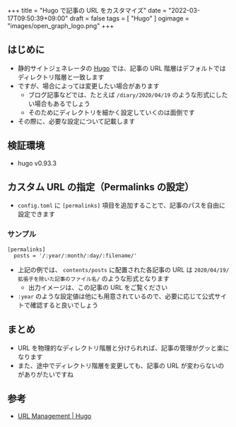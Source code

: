 +++
title = "Hugo で記事の URL をカスタマイズ"
date = "2022-03-17T09:50:39+09:00"
draft = false
tags = [ "Hugo" ]
ogimage = "images/open_graph_logo.png"
+++

## はじめに
- 静的サイトジェネレータの [Hugo](https://gohugo.io/) では、記事の URL 階層はデフォルトではディレクトリ階層と一致します
- ですが、場合によっては変更したい場合があります
    - ブログ記事などでは、たとえば ``/diary/2020/04/19`` のような形式にしたい場合もあるでしょう
    - そのためにディレクトリを細かく設定していくのは面倒です
- その際に、必要な設定について記載します

## 検証環境
- hugo v0.93.3

## カスタム URL の指定（Permalinks の設定）
- ``config.toml`` に ``[permalinks]`` 項目を追加することで、記事のパスを自由に設定できます

### サンプル
```toml:config.toml（抜粋）
[permalinks]
  posts = '/:year/:month/:day/:filename/'
```

- 上記の例では、 ``contents/posts`` に配置された各記事の URL は ``2020/04/19/拡張子を除いた記事のファイル名/`` のような形式となります
    - 出力イメージは、この記事の URL をご覧ください
- ``:year`` のような設定値は他にも用意されているので、必要に応じて公式サイトで確認すると良いでしょう

## まとめ
- URL を物理的なディレクトリ階層と分けられれば、記事の管理がグッと楽になります
- また、途中でディレクトリ階層を変更しても、記事の URL が変わらないのがありがたいですね

## 参考
- [URL Management | Hugo](https://gohugo.io/content-management/urls/)
